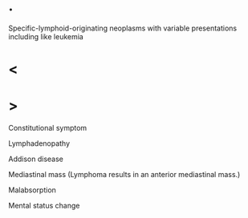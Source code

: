 # .

Specific-lymphoid-originating neoplasms with variable presentations including like leukemia

# <

# >

Constitutional symptom

Lymphadenopathy

Addison disease

Mediastinal mass (Lymphoma results in an anterior mediastinal mass.)

Malabsorption

Mental status change
